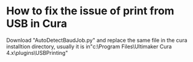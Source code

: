 # How to fix the issue of print from USB in Cura
Download "AutoDetectBaudJob.py" and replace the same file in the cura installtion directory, usually it is in"c:\Program Files\Ultimaker Cura 4.x\plugins\USBPrinting"
